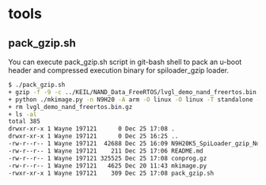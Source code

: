 # **tools**

## **pack_gzip.sh**

You can execute pack_gzip.sh script in git-bash shell to pack an u-boot header and compressed execution binary for spiloader_gzip loader.

```bash
$ ./pack_gzip.sh
+ gzip -f -9 -c ../KEIL/NAND_Data_FreeRTOS/lvgl_demo_nand_freertos.bin
+ python ./mkimage.py -n N9H20 -A arm -O linux -O linux -T standalone -C gzip -a 0 -e 0 -d lvgl_demo_nand_freertos.bin.gz conprog.gz
+ rm lvgl_demo_nand_freertos.bin.gz
+ ls -al
total 385
drwxr-xr-x 1 Wayne 197121      0 Dec 25 17:08 .
drwxr-xr-x 1 Wayne 197121      0 Dec 25 16:25 ..
-rw-r--r-- 1 Wayne 197121  42688 Dec 25 16:09 N9H20K5_SpiLoader_gzip_NoLCM_1225.bin
-rw-r--r-- 1 Wayne 197121    211 Dec 25 17:06 README.md
-rw-r--r-- 1 Wayne 197121 325525 Dec 25 17:08 conprog.gz
-rw-r--r-- 1 Wayne 197121   4625 Dec 20 11:43 mkimage.py
-rwxr-xr-x 1 Wayne 197121    309 Dec 25 17:08 pack_gzip.sh
```
